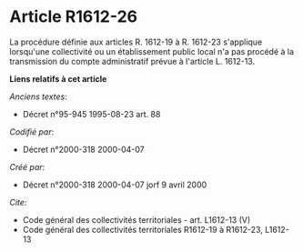 # Article R1612-26

La procédure définie aux articles R. 1612-19 à R. 1612-23 s'applique lorsqu'une collectivité ou un établissement public local
n'a pas procédé à la transmission du compte administratif prévue à l'article L. 1612-13.

**Liens relatifs à cet article**

_Anciens textes_:

  - Décret n°95-945 1995-08-23 art. 88

_Codifié par_:

  - Décret n°2000-318 2000-04-07

_Créé par_:

  - Décret n°2000-318 2000-04-07 jorf 9 avril 2000

_Cite_:

  - Code général des collectivités territoriales - art. L1612-13 (V)
  - Code général des collectivités territoriales R1612-19 à R1612-23, L1612-13
